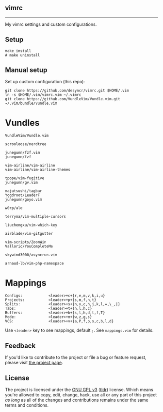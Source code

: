 ## vimrc
---

My vimrc settings and custom configurations.

## Setup

    make install
    # make uninstall

## Manual setup

Set up custom configuration (this repo):

    git clone https://github.com/desyncr/vimrc.git $HOME/.vim
    ln -s $HOME/.vim/vimrc.vim ~/.vimrc
    git clone https://github.com/VundleVim/Vundle.vim.git ~/.vim/bundle/Vundle.vim

# Vundles

    VundleVim/Vundle.vim

    scrooloose/nerdtree

    junegunn/fzf.vim
    junegunn/fzf

    vim-airline/vim-airline
    vim-airline/vim-airline-themes

    tpope/vim-fugitive
    junegunn/gv.vim

    majutsushi/tagbar
    Yggdroot/LeaderF
    junegunn/goyo.vim

    w0rp/ale

    terryma/vim-multiple-cursors

    liuchengxu/vim-which-key

    airblade/vim-gitgutter

    vim-scripts/ZoomWin
    Valloric/YouCompleteMe

    skywind3000/asyncrun.vim

    arnaud-lb/vim-php-namespace

# Mappings

    Configs:            <leader>+c+{r,e,m,v,k,i,u}
    Projects:           <leader>+p+{s,m,f,n,t}
    Splits:             <leader>+s+{n,v,c,h,j,k,l,=,\_,|}
    Tabs:               <leader>+t+{n,l,h,c}
    Buffers:            <leader>+b+{s,l,h,d,t,f,T}
    Mode:               <leader>+m+{w,z,g,s}
    VCS:                <leader>+v+{a,P,f,p,s,c,b,l,d}

Use `<leader>` key to see mappings, default `;`. See `mappings.vim` for details.

## Feedback

If you'd like to contribute to the project or file a bug or feature request, please visit [the project page][1].

## License

The project is licensed under the [GNU GPL v3][2] ([tldr][3]) license. Which means you're allowed to copy, edit, change, hack, use all or any part of this project *as long* as all of the changes and contributions remains under the same terms and conditions.

  [1]: https://github.com/desyncr/vimrc/
  [2]: http://www.gnu.org/licenses/gpl.html
  [3]: http://www.tldrlegal.com/license/gnu-general-public-license-v3-(gpl-3)

